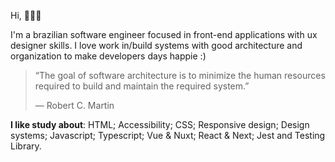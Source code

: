 Hi, 🧑🏻‍💻

I'm a brazilian software engineer focused in front-end applications with ux designer skills. I love work in/build systems with good architecture and organization to make developers days happie :)

> “The goal of software architecture is to minimize the human resources required to build and maintain the required system.” 
> 
> ― Robert C. Martin

**I like study about**: HTML; Accessibility; CSS; Responsive design; Design systems; Javascript; Typescript; Vue & Nuxt; React & Next; Jest and Testing Library.
